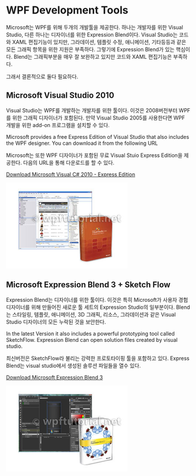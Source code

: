 # WPF Development Tools

Microsoft는 WPF를 위해 두개의 개발툴을 제공한다. 하나는 개발자를 위한 Visual Studio, 다른 하나는 디자이너를 위한 Expression Blend이다. Visual Studio는 코드와 XAML 편집기능이 있지만, 그라데이션, 템플릿 수정, 애니메이션, 기타등등과 같은 모든 그래픽 항목을 위한 지원은 부족하다. 그렇기에 Expression Blend가 있는 핵심이다. Blend는 그래픽부분을 매우 잘 보완하고 있지만 코드와 XAML 편집기능은 부족하다.

그래서 결론적으로 둘다 필요하다.

## Microsoft Visual Studio 2010

Visual Studio는 WPF를 개발하는 개발자를 위한 툴이다. 이것은 2008버전부터 WPF를 위한 그래픽 디자이너가 포함된다. 만약 Visual Studio 2005를 사용한다면 WPF 개발을 위한 add-on 프로그램을 설치할 수 있다.

Microsoft provides a free Express Edition of Visual Studio that also includes the WPF designer. You can download it from the following URL

Microsoft는 또한 WPF 디자이너가 포함된 무료 Visual Stuio Express Edition을 제공한다. 다음의 URL을 통해 다운로드를 할 수 있다.

[Download Microsoft Visual C# 2010 - Express Edition](http://www.microsoft.com/express/Express-2010/)

![Visual studio 2010](/assets/v2_vs2008.jpg)
 
## Microsoft Expression Blend 3 + Sketch Flow

Expression Blend는 디자이너를 위한 툴이다. 이것은 특히 Microsoft가 사용자 경험 디자이너를 위해 만들어진 새로운 툴 세트의 Expression Studio의 일부분이다. Blend는 스타일링, 템플릿, 애니메이션, 3D 그래픽, 리소스, 그라데이션과 같은 Visual Studio 디자이너의 모든 누락된 것을 보안한다.

In the latest Version it also includes a powerful prototyping tool called SketchFlow. Expression Blend can open solution files created by visual studio.

최신버전은 SketchFlow라 불리는 강력한 프로토타이핑 툴을 포함하고 있다. Express Blend는 visual studio에서 생성된 솔루션 파일들을 열수 있다. 

[Download Microsoft Expression Blend 3](http://www.microsoft.com/Expression/try-it/Default.aspx#PageTop)

![Expression Blend](/assets/v2_blend.jpg)

 
